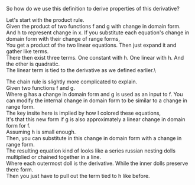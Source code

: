 So how do we use this definition to derive properties of this derivative?

Let's start with the product rule.\
Given the product of two functions f and g with change in domain form.\
And h to represent change in x.
If you substitute each equation's change in domain form with their change of range forms,\
You get a product of the two linear equations. Then just expand it and gather like terms.\
There then exist three terms. One constant with h. One linear with h. And the other is quadratic.\
The linear term is tied to the derivative as we defined earlier.\

The chain rule is slightly more complicated to explain.\
Given two functions f and g.\
Where g has a change in domain form and g is used as an input to f.
You can modify the internal change in domain form to be similar to a change in range form.\
The key insite here is implied by how I colored these equations,\
It's that this new form if g is also approximately a linear change in domain form for f.\
Assuming h is small enough.\
Then, you can substitute in this change in domain form with a change in range form.\
The resulting equation kind of looks like a series russian nesting dolls multiplied or chained together in a line.\
Where each outermost doll is the derivative. While the inner dolls preserve there form.\
Then you just have to pull out the term tied to h like before.